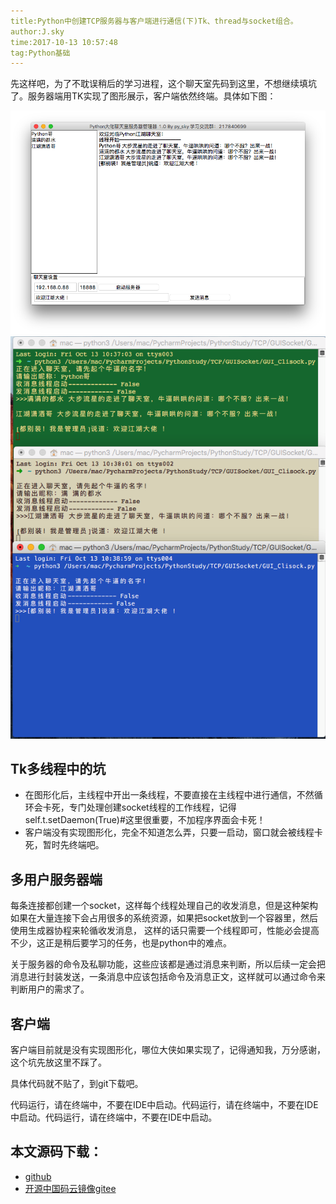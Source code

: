```yaml
---
title:Python中创建TCP服务器与客户端进行通信(下)Tk、thread与socket组合。
author:J.sky
time:2017-10-13 10:57:48
tag:Python基础
---
```


先这样吧，为了不耽误稍后的学习进程，这个聊天室先码到这里，不想继续填坑了。服务器端用TK实现了图形展示，客户端依然终端。具体如下图：

![输入图片说明](assets/images/media/upload/2017/10/Snip20171013_1.png)
![输入图片说明](assets/images/media/upload/2017/10/Snip20171013_3.png)
## Tk多线程中的坑

+ 在图形化后，主线程中开出一条线程，不要直接在主线程中进行通信，不然循环会卡死，专门处理创建socket线程的工作线程，记得self.t.setDaemon(True)#这里很重要，不加程序界面会卡死！
+ 客户端没有实现图形化，完全不知道怎么弄，只要一启动，窗口就会被线程卡死，暂时先终端吧。

## 多用户服务器端

每条连接都创建一个socket，这样每个线程处理自己的收发消息，但是这种架构如果在大量连接下会占用很多的系统资源，如果把socket放到一个容器里，然后使用生成器协程来轮循收发消息，
这样的话只需要一个线程即可，性能必会提高不少，这正是稍后要学习的任务，也是python中的难点。

关于服务器的命令及私聊功能，这些应该都是通过消息来判断，所以后续一定会把消息进行封装发送，一条消息中应该包括命令及消息正文，这样就可以通过命令来判断用户的需求了。

## 客户端

客户端目前就是没有实现图形化，哪位大侠如果实现了，记得通知我，万分感谢，这个坑先放这里不踩了。

具体代码就不贴了，到git下载吧。

代码运行，请在终端中，不要在IDE中启动。代码运行，请在终端中，不要在IDE中启动。代码运行，请在终端中，不要在IDE中启动。

## 本文源码下载：

+ [github](https://github.com/bosichong/17python.com/tree/master/TCP/GUISocket)
+ [开源中国码云镜像gitee](https://gitee.com/J_Sky/17python.com/tree/master/TCP/GUISocket)